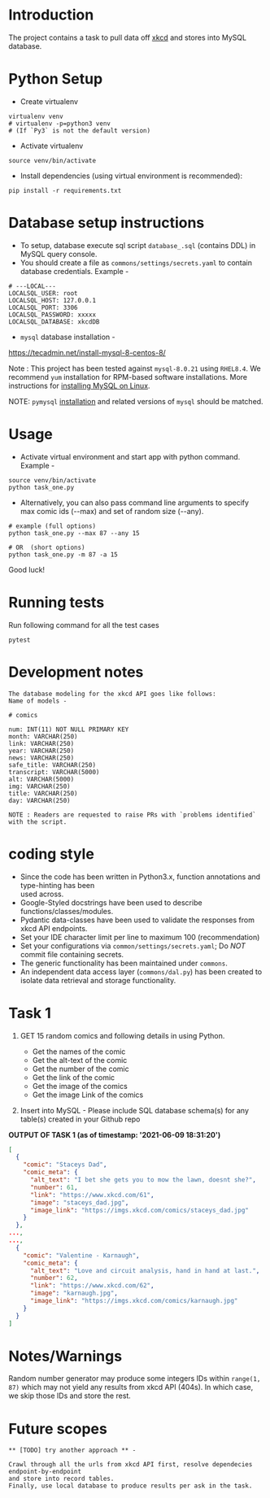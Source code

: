 # Introduction

The project contains a task to pull data off [xkcd](https://xkcd.com/) and stores into 
MySQL database.

# Python Setup
-   Create virtualenv

```commandline
virtualenv venv
# virtualenv -p=python3 venv  
# (If `Py3` is not the default version)
```
-   Activate virtualenv 
```
source venv/bin/activate
```

-   Install dependencies (using virtual environment is recommended):
```
pip install -r requirements.txt
```

# Database setup instructions

-   To setup, database execute sql script `database_.sql` (contains DDL) in MySQL query console.
-   You should create a file as `commons/settings/secrets.yaml` to contain database credentials. Example -

```
# ---LOCAL---
LOCALSQL_USER: root
LOCALSQL_HOST: 127.0.0.1
LOCALSQL_PORT: 3306
LOCALSQL_PASSWORD: xxxxx
LOCALSQL_DATABASE: xkcdDB
```

-   `mysql` database installation - 

https://tecadmin.net/install-mysql-8-centos-8/

Note : This project has been tested against `mysql-8.0.21` using `RHEL8.4`.
We recommend `yum` installation for RPM-based software installations.
More instructions for [installing MySQL on Linux](https://dev.mysql.com/doc/refman/8.0/en/linux-installation.html). 


NOTE: `pymysql` [installation](https://pymysql.readthedocs.io/en/latest/user/installation.html) and 
related versions of `mysql` should be matched.

# Usage
-   Activate virtual environment and start app with python command. Example -
```commandline
source venv/bin/activate
python task_one.py
```
-   Alternatively, you can also pass command line arguments to specify max comic ids (--max) and set of random size (--any).
```commandline
# example (full options)
python task_one.py --max 87 --any 15

# OR  (short options)
python task_one.py -m 87 -a 15
```

Good luck!

# Running tests
Run following command for all the test cases
```commandline
pytest
```

# Development notes


    The database modeling for the xkcd API goes like follows: 
    Name of models -
    
    # comics    
     
    num: INT(11) NOT NULL PRIMARY KEY
    month: VARCHAR(250)
    link: VARCHAR(250)
    year: VARCHAR(250)
    news: VARCHAR(250)
    safe_title: VARCHAR(250)
    transcript: VARCHAR(5000)
    alt: VARCHAR(5000)
    img: VARCHAR(250)
    title: VARCHAR(250)
    day: VARCHAR(250)
    
    NOTE : Readers are requested to raise PRs with `problems identified` with the script.

# coding style

-   Since the code has been written in Python3.x, function annotations and type-hinting has been  
    used across.
-   Google-Styled docstrings have been used to describe functions/classes/modules.
-   Pydantic data-classes have been used to validate the responses from xkcd API endpoints.
-   Set your IDE character limit per line to maximum 100 (recommendation)
-   Set your configurations via ``common/settings/secrets.yaml``; Do *NOT* commit file containing secrets.
-   The generic functionality has been maintained under ``commons``.
-   An independent data access layer (`commons/dal.py`) has been created to isolate data retrieval and storage
 functionality.
    
# Task 1

1. GET 15 random comics and following details in using Python.
    - Get the names of the comic
    - Get the alt-text of the comic
    - Get the number of the comic
    - Get the link of the comic
    - Get the image of the comics
    - Get the image Link of the comics

2. Insert into MySQL - Please include SQL database schema(s) for any table(s) created in
your Github repo
    
**OUTPUT OF TASK 1  (as of timestamp: '2021-06-09 18:31:20')**
```json
[
  {
    "comic": "Staceys Dad",
    "comic_meta": {
      "alt_text": "I bet she gets you to mow the lawn, doesnt she?",
      "number": 61,
      "link": "https://www.xkcd.com/61",
      "image": "staceys_dad.jpg",
      "image_link": "https://imgs.xkcd.com/comics/staceys_dad.jpg"
    }
  },
...,
...,
  {
    "comic": "Valentine - Karnaugh",
    "comic_meta": {
      "alt_text": "Love and circuit analysis, hand in hand at last.",
      "number": 62,
      "link": "https://www.xkcd.com/62",
      "image": "karnaugh.jpg",
      "image_link": "https://imgs.xkcd.com/comics/karnaugh.jpg"
    }
  }
]
```

# Notes/Warnings

Random number generator may produce some integers IDs within `range(1, 87)` which may not yield any
results from xkcd API (404s). In which case, we skip those IDs and store the rest.


# Future scopes

    ** [TODO] try another approach ** - 
    
    Crawl through all the urls from xkcd API first, resolve dependecies endpoint-by-endpoint 
    and store into record tables.
    Finally, use local database to produce results per ask in the task.
                       